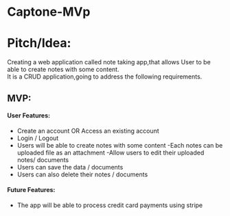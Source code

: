 # Captone-MVp
# Pitch/Idea:   
  Creating a web application called note taking app,that allows  User to be able to create notes  with some content.  
  It is a  CRUD application,going to address the following requirements. 
 ## MVP: 
 #### User Features:
   - Create an account OR Access an existing account
   - Login / Logout
   - Users will be able to create notes with some content
   -Each notes can be  uploaded file as an attachment 
   -Allow users to edit their uploaded notes/ documents 
   - Users can save the  data / documents 
   - Users can also delete their notes / documents
  #### Future Features:  
  - The app will be able  to process credit card payments  using stripe
